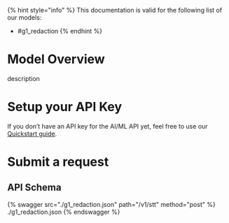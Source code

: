 [#references:start]: <> ({ "template": "openapi" })
{% hint style="info" %}
This documentation is valid for the following list of our models:
* #g1_redaction
{% endhint %}

# Model Overview
description

# Setup your API Key
If you don’t have an API key for the AI/ML API yet, feel free to use our [Quickstart guide](https://docs.aimlapi.com/quickstart/setting-up).

# Submit a request
## API Schema
{% swagger src="./g1_redaction.json" path="/v1/stt" method="post" %}
./g1_redaction.json
{% endswagger %}

[#references:end]: <> ({})